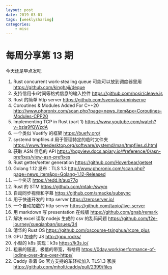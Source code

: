 ```yaml
---
layout: post
date: 2019-03-01
tags: [weeklysharing]
categories:
    - misc
---
```


# 每周分享第 13 期

今天还是早点发吧

1. Rust concurrent work-stealing queue 可能可以放到调度器里用 https://github.com/kinghajj/deque
2. 支持信用卡/时间等格式信息的输入控件 https://github.com/nosir/cleave.js
3. Rust 的简单 http server https://github.com/svenstaro/miniserve
4. Coroutines & Modules Added For C++20 http://www.phoronix.com/scan.php?page=news_item&px=Coroutines-Modules-CPP20
5. Implementing TCP in Rust (part 1) https://www.youtube.com/watch?v=bzja9fQWzdA
6. 一个类似 Vuetify 的框架 https://buefy.org/
7. systemd tmpfiles.d 用于管理特定的临时文件夹 https://www.freedesktop.org/software/systemd/man/tmpfiles.d.html
8. 获取 ASN 信息的 API https://bgpview.docs.apiary.io/#reference/0/asn-prefixes/view-asn-prefixes
9. Rust getter/setter generation https://github.com/Hoverbear/getset
10. Golang 1.12 发布：TLS 1.3 http://www.phoronix.com/scan.php?page=news_item&px=Golang-1.12-Released
11. 一个笑话 https://redd.it/aux77g
12. Rust 的 STM https://github.com/mtak-/swym
13. 自动同步视频和字幕 https://github.com/smacke/subsync
14. 用于快速开发的 http server https://zeroserver.io/
15. 一个自动加载的 http server https://github.com/tapio/live-server
16. 用 markdown 写 presentation 在线版 https://github.com/gnab/remark
17. 解决 excel 读取 nodejs 生成的 csv 的乱码问题 https://github.com/f2e-journey/xueqianban/issues/34
18. 清华的 Rust OS https://github.com/oscourse-tsinghua/rcore_plus
19. GPU 加速的 JS http://gpu.rocks/
20. 小型的 k8s 实现：k3s https://k3s.io/
21. 粗暴的隧道，极低的带宽，有啥用 https://0day.work/performance-of-iodine-over-dns-over-https/
22. Caddy 乘着 Go 官方支持的车轻松加入 TLS1.3 家族 https://github.com/mholt/caddy/pull/2399/files
